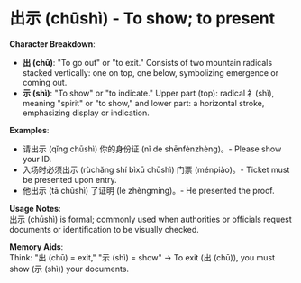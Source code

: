 # **出示 (chūshì) - To show; to present**

**Character Breakdown**:  
- **出 (chū)**: "To go out" or "to exit." Consists of two mountain radicals stacked vertically: one on top, one below, symbolizing emergence or coming out.  
- **示 (shì)**: "To show" or "to indicate." Upper part (top): radical 礻(shì), meaning "spirit" or "to show," and lower part: a horizontal stroke, emphasizing display or indication.

**Examples**:  
- 请出示 (qǐng chūshì) 你的身份证 (nǐ de shēnfènzhèng)。- Please show your ID.  
- 入场时必须出示 (rùchǎng shí bìxū chūshì) 门票 (ménpiào)。- Ticket must be presented upon entry.  
- 他出示 (tā chūshì) 了证明 (le zhèngmíng)。- He presented the proof.

**Usage Notes**:  
出示 (chūshì) is formal; commonly used when authorities or officials request documents or identification to be visually checked.

**Memory Aids**:  
Think: "出 (chū) = exit," "示 (shì) = show" → To exit (出 (chū)), you must show (示 (shì)) your documents.